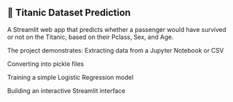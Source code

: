 ## 📌 Titanic Dataset Prediction

A Streamlit web app that predicts whether a passenger would have survived or not on the Titanic, based on their Pclass, Sex, and Age.

The project demonstrates:
Extracting data from a Jupyter Notebook or CSV

Converting into pickle files

Training a simple Logistic Regression model

Building an interactive Streamlit interface

